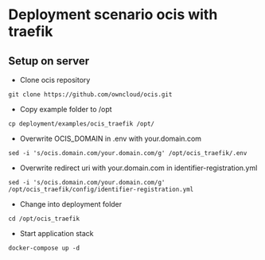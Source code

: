 # Deployment scenario ocis with traefik

## Setup on server

*   Clone ocis repository

  `git clone https://github.com/owncloud/ocis.git`

*   Copy example folder to /opt

  `cp deployment/examples/ocis_traefik /opt/`

*   Overwrite OCIS_DOMAIN in .env with your.domain.com

  `sed -i 's/ocis.domain.com/your.domain.com/g' /opt/ocis_traefik/.env`

*   Overwrite redirect uri with your.domain.com in identifier-registration.yml

  `sed -i 's/ocis.domain.com/your.domain.com/g' /opt/ocis_traefik/config/identifier-registration.yml`

*   Change into deployment folder

  `cd /opt/ocis_traefik`

*   Start application stack

  `docker-compose up -d`
